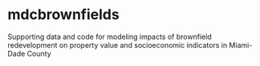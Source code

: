 # mdcbrownfields
Supporting data and code for modeling impacts of brownfield redevelopment on property value and socioeconomic indicators in Miami-Dade County
